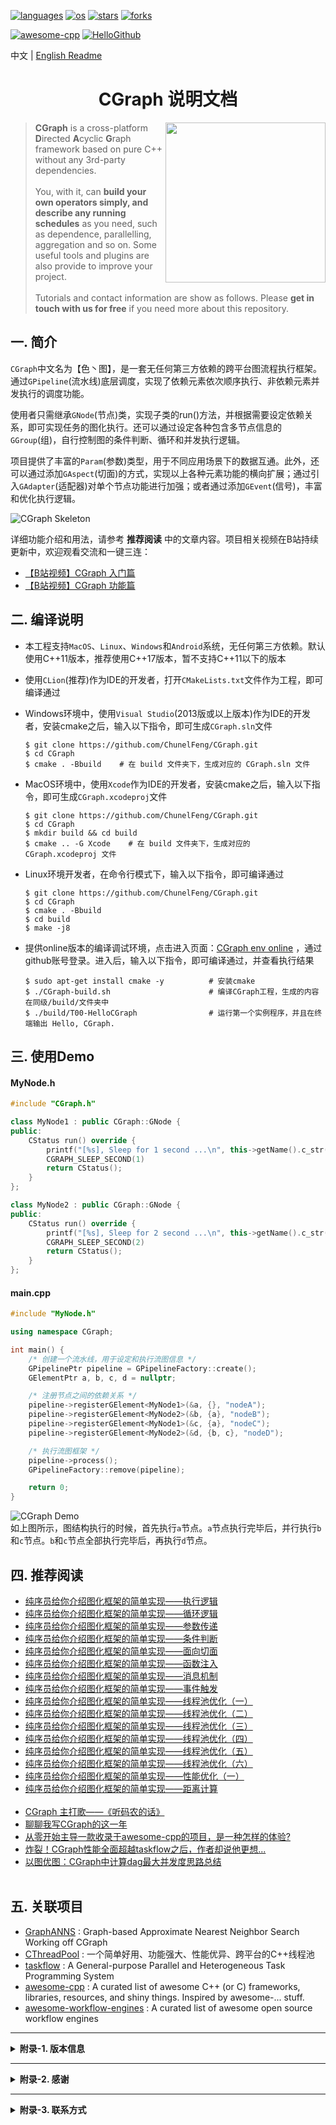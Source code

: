 <p align="left">
  <a href="https://github.com/ChunelFeng/CGraph"><img src="https://badgen.net/badge/langs/C++/cyan?list=1" alt="languages"></a>
  <a href="https://github.com/ChunelFeng/CGraph"><img src="https://badgen.net/badge/os/MacOS,Linux,Windows/cyan?list=1" alt="os"></a>
  <a href="https://github.com/ChunelFeng/CGraph/stargazers"><img src="https://badgen.net/github/stars/ChunelFeng/CGraph?color=cyan" alt="stars"></a>
  <a href="https://github.com/ChunelFeng/CGraph/network/members"><img src="https://badgen.net/github/forks/ChunelFeng/CGraph?color=cyan" alt="forks"></a>
</p>

[![awesome-cpp](https://badgen.net/badge/icon/awesome-cpp/purple?icon=awesome&label&color)](https://github.com/fffaraz/awesome-cpp)
[![HelloGithub](https://badgen.net/badge/icon/HelloGithub/purple?icon=awesome&label&color)](https://github.com/521xueweihan/HelloGitHub/blob/master/content/HelloGitHub70.md)

中文 | [English Readme](README_en.md)

<h1 align="center">
  CGraph 说明文档
</h1>

<img align="right" src="https://github.com/ChunelFeng/CGraph/blob/main/doc/image/CGraph%20Author.jpg" width="256px">

><b>CGraph</b> is a cross-platform <b>D</b>irected <b>A</b>cyclic <b>G</b>raph framework based on pure C++ without any 3rd-party dependencies.</br></br>
>You, with it, can <b>build your own operators simply, and describe any running schedules</b> as you need, such as dependence, parallelling, aggregation and so on. Some useful tools and plugins are also provide to improve your project.</br></br>
>Tutorials and contact information are show as follows. Please <b>get in touch with us for free</b> if you need more about this repository.

## 一. 简介

`CGraph`中文名为【色丶图】，是一套无任何第三方依赖的跨平台图流程执行框架。通过`GPipeline`(流水线)底层调度，实现了依赖元素依次顺序执行、非依赖元素并发执行的调度功能。

使用者只需继承`GNode`(节点)类，实现子类的run()方法，并根据需要设定依赖关系，即可实现任务的图化执行。还可以通过设定各种包含多节点信息的`GGroup`(组)，自行控制图的条件判断、循环和并发执行逻辑。

项目提供了丰富的`Param`(参数)类型，用于不同应用场景下的数据互通。此外，还可以通过添加`GAspect`(切面)的方式，实现以上各种元素功能的横向扩展；通过引入`GAdapter`(适配器)对单个节点功能进行加强；或者通过添加`GEvent`(信号)，丰富和优化执行逻辑。

![CGraph Skeleton](https://github.com/ChunelFeng/CGraph/blob/main/doc/image/CGraph%20Skeleton.jpg)
<br>

详细功能介绍和用法，请参考 **推荐阅读** 中的文章内容。项目相关视频在B站持续更新中，欢迎观看交流和一键三连：<br>
* [【B站视频】CGraph 入门篇](https://www.bilibili.com/video/BV1mk4y1v7XJ) <br>
* [【B站视频】CGraph 功能篇](https://www.bilibili.com/video/BV1CN411w7XB) <br>


## 二. 编译说明
* 本工程支持`MacOS`、`Linux`、`Windows`和`Android`系统，无任何第三方依赖。默认使用C++11版本，推荐使用C++17版本，暂不支持C++11以下的版本

* 使用`CLion`(推荐)作为IDE的开发者，打开`CMakeLists.txt`文件作为工程，即可编译通过

* Windows环境中，使用`Visual Studio`(2013版或以上版本)作为IDE的开发者，安装cmake之后，输入以下指令，即可生成`CGraph.sln`文件
  ```shell
  $ git clone https://github.com/ChunelFeng/CGraph.git
  $ cd CGraph
  $ cmake . -Bbuild    # 在 build 文件夹下，生成对应的 CGraph.sln 文件
  ```

* MacOS环境中，使用`Xcode`作为IDE的开发者，安装cmake之后，输入以下指令，即可生成`CGraph.xcodeproj`文件
  ```shell
  $ git clone https://github.com/ChunelFeng/CGraph.git
  $ cd CGraph
  $ mkdir build && cd build
  $ cmake .. -G Xcode    # 在 build 文件夹下，生成对应的 CGraph.xcodeproj 文件
  ```

* Linux环境开发者，在命令行模式下，输入以下指令，即可编译通过
  ```shell
  $ git clone https://github.com/ChunelFeng/CGraph.git
  $ cd CGraph
  $ cmake . -Bbuild
  $ cd build
  $ make -j8
  ```

* 提供online版本的编译调试环境，点击进入页面：[CGraph env online](https://gitpod.io/#/github.com/ChunelFeng/CGraph) ，通过github账号登录。进入后，输入以下指令，即可编译通过，并查看执行结果
  ```shell
  $ sudo apt-get install cmake -y          # 安装cmake
  $ ./CGraph-build.sh                      # 编译CGraph工程，生成的内容在同级/build/文件夹中
  $ ./build/T00-HelloCGraph                # 运行第一个实例程序，并且在终端输出 Hello, CGraph.
  ```

## 三. 使用Demo

#### MyNode.h
```cpp
#include "CGraph.h"

class MyNode1 : public CGraph::GNode {
public:
    CStatus run() override {
        printf("[%s], Sleep for 1 second ...\n", this->getName().c_str());
        CGRAPH_SLEEP_SECOND(1)
        return CStatus();
    }
};

class MyNode2 : public CGraph::GNode {
public:
    CStatus run() override {
        printf("[%s], Sleep for 2 second ...\n", this->getName().c_str());
        CGRAPH_SLEEP_SECOND(2)
        return CStatus();
    }
};
```

#### main.cpp
```cpp
#include "MyNode.h"

using namespace CGraph;

int main() {
    /* 创建一个流水线，用于设定和执行流图信息 */
    GPipelinePtr pipeline = GPipelineFactory::create();
    GElementPtr a, b, c, d = nullptr;

    /* 注册节点之间的依赖关系 */
    pipeline->registerGElement<MyNode1>(&a, {}, "nodeA");
    pipeline->registerGElement<MyNode2>(&b, {a}, "nodeB");
    pipeline->registerGElement<MyNode1>(&c, {a}, "nodeC");
    pipeline->registerGElement<MyNode2>(&d, {b, c}, "nodeD");

    /* 执行流图框架 */
    pipeline->process();
    GPipelineFactory::remove(pipeline);

    return 0;
}
```

![CGraph Demo](https://github.com/ChunelFeng/CGraph/blob/main/doc/image/CGraph%20Demo.jpg)
<br>
如上图所示，图结构执行的时候，首先执行`a`节点。`a`节点执行完毕后，并行执行`b`和`c`节点。`b`和`c`节点全部执行完毕后，再执行`d`节点。

## 四. 推荐阅读

* [纯序员给你介绍图化框架的简单实现——执行逻辑](http://www.chunel.cn/archives/cgraph-run-introduce)
* [纯序员给你介绍图化框架的简单实现——循环逻辑](http://www.chunel.cn/archives/cgraph-loop-introduce)
* [纯序员给你介绍图化框架的简单实现——参数传递](http://www.chunel.cn/archives/cgraph-param-introduce)
* [纯序员给你介绍图化框架的简单实现——条件判断](http://www.chunel.cn/archives/cgraph-condition-introduce)
* [纯序员给你介绍图化框架的简单实现——面向切面](http://www.chunel.cn/archives/cgraph-aspect-introduce)
* [纯序员给你介绍图化框架的简单实现——函数注入](http://www.chunel.cn/archives/cgraph-function-introduce)
* [纯序员给你介绍图化框架的简单实现——消息机制](http://www.chunel.cn/archives/cgraph-message-introduce)
* [纯序员给你介绍图化框架的简单实现——事件触发](http://www.chunel.cn/archives/cgraph-event-introduce)
* [纯序员给你介绍图化框架的简单实现——线程池优化（一）](http://www.chunel.cn/archives/cgraph-threadpool-1-introduce)
* [纯序员给你介绍图化框架的简单实现——线程池优化（二）](http://www.chunel.cn/archives/cgraph-threadpool-2-introduce)
* [纯序员给你介绍图化框架的简单实现——线程池优化（三）](http://www.chunel.cn/archives/cgraph-threadpool-3-introduce)
* [纯序员给你介绍图化框架的简单实现——线程池优化（四）](http://www.chunel.cn/archives/cgraph-threadpool-4-introduce)
* [纯序员给你介绍图化框架的简单实现——线程池优化（五）](http://www.chunel.cn/archives/cgraph-threadpool-5-introduce)
* [纯序员给你介绍图化框架的简单实现——线程池优化（六）](http://www.chunel.cn/archives/cgraph-threadpool-6-introduce)
* [纯序员给你介绍图化框架的简单实现——性能优化（一）](http://www.chunel.cn/archives/cgraph-performance-1)
* [纯序员给你介绍图化框架的简单实现——距离计算](http://www.chunel.cn/archives/cgraph-distance-introduce)
  <br><br>
* [CGraph 主打歌——《听码农的话》](http://www.chunel.cn/archives/listen-to-coder)
* [聊聊我写CGraph的这一年](http://www.chunel.cn/archives/cgraph-anniversary-introduce)
* [从零开始主导一款收录于awesome-cpp的项目，是一种怎样的体验?](http://www.chunel.cn/archives/cgraph-awesome-cpp)
* [炸裂！CGraph性能全面超越taskflow之后，作者却说他更想...](http://www.chunel.cn/archives/cgraph-compare-taskflow-v1)
* [以图优图：CGraph中计算dag最大并发度思路总结](http://www.chunel.cn/archives/cgraph-max-para-size)
  <br><br>

## 五. 关联项目

* [GraphANNS](https://github.com/whenever5225/GraphANNS) : Graph-based Approximate Nearest Neighbor Search Working off CGraph
* [CThreadPool](https://github.com/ChunelFeng/CThreadPool) : 一个简单好用、功能强大、性能优异、跨平台的C++线程池
* [taskflow](https://github.com/taskflow/taskflow) : A General-purpose Parallel and Heterogeneous Task Programming System
* [awesome-cpp](https://github.com/fffaraz/awesome-cpp) : A curated list of awesome C++ (or C) frameworks, libraries, resources, and shiny things. Inspired by awesome-... stuff.
* [awesome-workflow-engines](https://github.com/meirwah/awesome-workflow-engines) : A curated list of awesome open source workflow engines

------------
<details>
<summary><b>附录-1. 版本信息</b></summary>

[2021.05.04 - v1.0.0 - Chunel]
* 提供图化执行功能，支持非依赖节点并行计算

[2021.05.09 - v1.1.0 - Chunel]
* 优化图执行过程中的并发度

[2021.05.18 - v1.1.1 - Chunel]
* 添加节点`name`和`session`信息

[2021.05.23 - v1.2.0 - Chunel]
* 提供单节点循环执行功能

[2021.05.29 - v1.3.0 - Chunel]
* 提供`cluster`（簇）和`region`（区域）划分和循环执行功能
* 提供`tutorial`内容，包含多种使用样例

[2021.06.14 - v1.4.0 - Chunel]
* 提供`param`（参数）传递机制
* 提供`group`（组）功能，多节点模块统一继承自`group`模块
* 添加对Linux系统的的支持

[2021.06.20 - v1.4.1 - Chunel]
* 提供`condition`（条件）功能
* 添加对Windows系统的支持

[2021.06.24 - v1.5.0 - Chunel]
* 提供`pipeline`工厂创建方法
* 更新`tutorial`内容

[2021.07.07 - v1.5.1 - Chunel]
* 优化线程池功能。实现任务盗取机制

[2021.07.11 - v1.5.2 - Chunel]
* 优化线程池功能。实现线程数量自动调节机制

[2021.07.31 - v1.5.3 - Chunel]
* 优化线程池功能。实现任务批量获取功能，优化任务盗取机制

[2021.08.29 - v1.6.0 - Chunel]
* 提供多`pipeline`功能，优化底层逻辑
* 更新`tutorial`内容

[2021.09.19 - v1.6.1 - Chunel]
* 提供`Lru`算子、`Trie`算子和模板节点功能，优化底层逻辑
* 更新`tutorial`内容

[2021.09.29 - v1.7.0 - Chunel]
* 提供`aspect`(切面)功能，用于横向扩展`node`或`group`功能
* 更新`tutorial`内容

[2021.10.07 - v1.7.1 - Chunel]
* 优化`aspect`(切面)实现逻辑，提供切面参数功能，提供批量添加切面功能
* 更新`tutorial`内容

[2021.11.01 - v1.8.0 - Chunel]
* 提供`adapter`(适配器)功能，提供`singleton`适配器功能
* 优化`pipeline`执行逻辑
* 更新`tutorial`内容

[2021.12.18 - v1.8.1 - Chunel]
* 优化了返回值`CStatus`信息

[2022.01.02 - v1.8.2 - Chunel]
* 提供节点执行超时自动退出功能，提供`task group`(任务组)功能
* 提供线程池配置参数设置方法

[2022.01.23 - v1.8.3 - Chunel]
* 提供`function`适配器，实现函数式编程功能
* 提供线程优先级调度功能，提供线程绑定cpu执行功能
* 更新`tutorial`内容

[2022.01.31 - v1.8.4 - Chunel]
* 提供`node`(节点)异步执行的功能

[2022.02.03 - v1.8.5 - Chunel]
* 提供`daemon`(守护)功能，用于定时执行非流图中任务
* 更新`tutorial`内容

[2022.04.03 - v1.8.6 - Chunel]
* 提供`DistanceCalculator`算子，用于实现任意数据类型、任意距离类型的计算
* 更新`tutorial`内容

[2022.04.05 - v2.0.0 - Chunel]
* 提供`domain`(领域)功能，提供`Ann`领域抽象模型，开始支持个别专业方向
* 提供hold执行机制
* 更新`tutorial`内容

[2022.05.01 - v2.0.1 - Chunel]
* 优化`pipeline`注册机制，支持init方法自定义顺序执行
* 提供一键编译脚本

[2022.05.29 - v2.1.0 - Chunel]
* 提供`element`参数写入方法
* 提供针对C++14版本的支持
* 更新`tutorial`内容

[2022.10.03 - v2.1.1 - Chunel]
* 提供线程池中的任务优先级机制
* 优化`group`执行逻辑

[2022.11.03 - v2.2.0 - Chunel]
* 提供`message`(消息)功能，主要用于完成不同`pipeline`之间的数据传递
* 更新`tutorial`内容

[2022.12.24 - v2.2.1 - Chunel]
* 提供`TemplateNode`(模板节点)功能，用于优化参数传参方式
* 更新`tutorial`内容

[2022.12.25 - v2.2.2 - [yeshenyong](https://github.com/yeshenyong)]
* 优化图执行逻辑

[2022.12.30 - v2.2.3 - Chunel]
* 提供`message`发布订阅功能
* 提供执行引擎切换功能

[2023.01.21 - v2.3.0 - Chunel]
* 提供`event`(事件)功能
* 提供`CGraph Intro.xmind`文件，通过脑图的方式，介绍了CGraph的整体逻辑

[2023.01.25 - v2.3.1 - Chunel]
* 提供针对C++11版本的支持。感谢 [MirrorYuChen](https://github.com/MirrorYuChen) 提供相关解决方案

[2023.02.10 - v2.3.2 - Chunel]
* 优化调度策略，提供调度参数配置接口
* 提供英文版本readme.md

[2023.02.12 - v2.3.3 - [yeshenyong](https://github.com/yeshenyong), Chunel]
* 提供graphviz可视化图展示功能
* 提供参数链路追踪功能

[2023.02.22 - v2.3.4 - Chunel]
* 优化Windows系统下调度机制
* 优化`param`机制和`event`机制

[2023.03.25 - v2.4.0 - [woodx](https://github.com/woodx9), Chunel]
* 提供可运行的docker环境，和构建docker环境的dockerfile文件
* 提供`pipeline`调度资源管控机制
* 优化调度性能

[2023.05.05 - v2.4.1 - Chunel]
* 提供线程绑定执行功能
* 提供`pipeline`最大并发度获取方法。感谢 [Hanano-Yuuki](https://github.com/Hanano-Yuuki) 提供相关解决方案
* 提供`pipeline`异步执行功能和执行时退出功能

[2023.06.17 - v2.4.2 - Chunel]
* 提供`MultiCondition`(多条件)功能
* 提供了`pipeline`暂停执行和恢复执行功能

[2023.07.12 - v2.4.3 - Chunel]
* 优化了`CStatus`功能，添加了异常定位信息

[2023.09.05 - v2.5.0 - Chunel]
* 提供了perf功能，用于做`pipeline`的性能分析
* 提供了`element`的超时机制
* 提供了`some`(部分)功能，优化`pipeline`的异步执行方式

</details>

------------
<details>
<summary><b>附录-2. 感谢</b></summary>

* 感谢 [Doocs 微信公众号](https://mp.weixin.qq.com/mp/appmsgalbum?__biz=MzIxNjA5ODQ0OQ==&action=getalbum&album_id=1989460124624551937&scene=173&from_msgid=2654703194&from_itemidx=1&count=3&nolastread=1#wechat_redirect) 刊登相关介绍文档，欢迎加入 [Doocs 开源社区](https://github.com/doocs)

* 感谢《HelloGithub》期刊介绍和推荐：[HelloGithub 第70期](https://github.com/521xueweihan/HelloGitHub/blob/master/content/HelloGitHub70.md)

<p align="center"><img src="https://github.com/ChunelFeng/CGraph/blob/main/doc/image/HelloGithub%20Logo.gif"/></p>

* 感谢《Github中文排行榜》介绍和推荐：[Github中文排行榜 增速榜-C++分类](https://github.com/GrowingGit/GitHub-Chinese-Top-Charts/blob/master/content/charts/growth/software/CPP.md)

<p align="center"><img src="https://github.com/ChunelFeng/CGraph/blob/main/doc/image/GrowingGit%20Logo.png"/></p>

* Thanks to the recommendation from [awesome-cpp](https://github.com/fffaraz/awesome-cpp), we all know, it is the most authoritative recommendation list for cpp project in the world
* Thanks to the recommendation from `Taskflow Group`: [awesome-parallel-computing](https://github.com/taskflow/awesome-parallel-computing), and we always treat [taskflow](https://github.com/taskflow/taskflow) as a role model
* Thanks to the recommendation from [awesome-workflow-engines](https://github.com/meirwah/awesome-workflow-engines)
* 感谢 [@yangyuxiang77](https://github.com/yangyuxiang77) [@logerrors](https://github.com/logerrors) [@whenever5225](https://github.com/whenever5225) [@May-Yaha](https://github.com/May-Yaha) [@Codesire-Deng](https://github.com/Codesire-Deng) [@yeshenyong](https://github.com/yeshenyong) [@MirrorYuChen](https://github.com/MirrorYuChen) [@HanYa](https://github.com/CodingHanYa) [@Ryan](https://github.com/ryanhuang) [@ATX735](https://github.com/ATX735) [@woodx](https://github.com/woodx9) [@jianengxi](https://github.com/greent2008) [@Hanano-Yuuki](https://github.com/Hanano-Yuuki) [@zpye](https://github.com/zpye) [@BoysFight](https://github.com/BoysFight) [@shiyiyuedeyu](https://github.com/shiyiyuedeyu) [@zmoth](https://github.com/zmoth) [@baoguo-ma1](https://github.com/baoguo-ma1) 等朋友（以贡献时间先后为序）为项目做出的贡献
* 感谢所有为`CGraph`项目提出的意见和建议的朋友，在此不一一提及。随时欢迎大家加入，一起共建

</details>

------------
<details>
<summary><b>附录-3. 联系方式</b></summary>

* 微信： ChunelFeng (欢迎扫描上方二维码，和项目主要作者成为好友。添加时，请简单备注个人信息^_^)
* 邮箱： chunel@foxmail.com
* 源码： https://github.com/ChunelFeng/CGraph
* 论坛： www.chunel.cn

</details>
